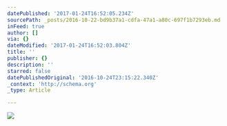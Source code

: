 ```yaml
---
datePublished: '2017-01-24T16:52:05.234Z'
sourcePath: _posts/2016-10-22-bd9b37a1-cdfa-47a1-a80c-697f1b7293eb.md
inFeed: true
author: []
via: {}
dateModified: '2017-01-24T16:52:03.804Z'
title: ''
publisher: {}
description: ''
starred: false
datePublishedOriginal: '2016-10-24T23:15:22.340Z'
_context: 'http://schema.org'
_type: Article

---
```

![](https://the-grid-user-content.s3-us-west-2.amazonaws.com/515f9c92-97dc-4fec-ad05-c2120f61a94a.jpg)